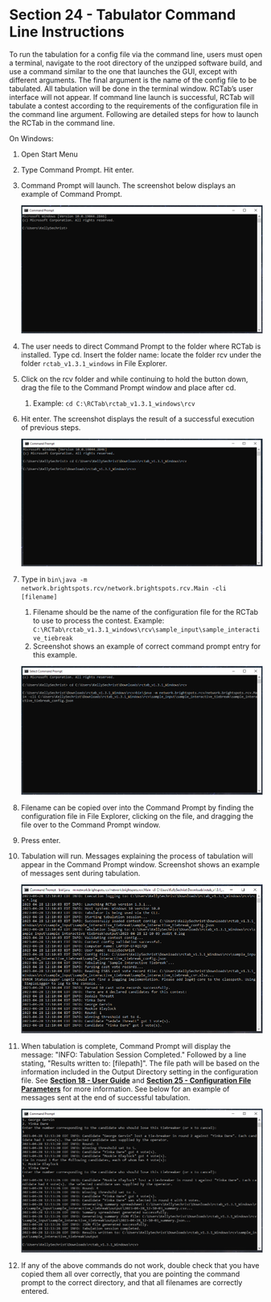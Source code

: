 # Section 24 - Tabulator Command Line Instructions

To run the tabulation for a config file via the command line, users must open a terminal, navigate to the root directory of the unzipped software build, and use a command similar to the one that launches the GUI, except with different arguments. The final argument is the name of the config file to be tabulated. All tabulation will be done in the terminal window. RCTab’s user interface will not appear. If command line launch is successful, RCTab will tabulate a contest according to the requirements of the configuration file in the command line argument. Following are detailed steps for how to launch the RCTab in the command line.

On Windows:

1. Open Start Menu
2. Type Command Prompt. Hit enter.
3. Command Prompt will launch. The screenshot below displays an example of Command Prompt.

    ![Screenshot of example Windows Command Prompt](images/image28.png)

4. The user needs to direct Command Prompt to the folder where RCTab is installed. Type cd. Insert the folder name: locate the folder rcv under the folder `rctab_v1.3.1_windows` in File Explorer.
5. Click on the rcv folder and while continuing to hold the button down, drag the file to the Command Prompt window and place after cd.
    1. Example: `cd C:\RCTab\rctab_v1.3.1_windows\rcv`
6. Hit enter. The screenshot displays the result of a successful execution of previous steps.

    ![Screenshot of Windows Command Prompt in the rcv folder](images/image29.png)

7. Type in `bin\java -m network.brightspots.rcv/network.brightspots.rcv.Main -cli [filename]`
    1. Filename should be the name of the configuration file for the RCTab to use to process the contest. Example: `C:\RCTab\rctab_v1.3.1_windows\rcv\sample_input\sample_interactive_tiebreak`
    2. Screenshot shows an example of correct command prompt entry for this example.

    ![Screenshot of Windows Command Prompt with RCV config file entered](images/image30.png)

8. Filename can be copied over into the Command Prompt by finding the configuration file in File Explorer, clicking on the file, and dragging the file over to the Command Prompt window.
9. Press enter.
10. Tabulation will run. Messages explaining the process of tabulation will appear in the Command Prompt window. Screenshot shows an example of messages sent during tabulation.

     ![Screenshot of RCTab CLI tabulation running in Windows Command Prompt](images/image31.png)

11. When tabulation is complete, Command Prompt will display the message: "INFO: Tabulation Session Completed." Followed by a line stating, "Results written to: [filepath]". The file path will be based on the information included in the Output Directory setting in the configuration file. See [**Section 18 - User Guide**](user_guide.md) and [**Section 25 - Configuration File Parameters**](configuration_file_parameters.md) for more information. See below for an example of messages sent at the end of successful tabulation.

     ![Screenshot of RCTab CLI tabulation completed and results written to files in Windows Command Prompt](images/image32.png)

12. If any of the above commands do not work, double check that you have copied them all over correctly, that you are pointing the command prompt to the correct directory, and that all filenames are correctly entered.
